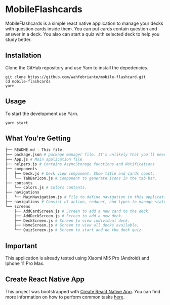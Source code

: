 # MobileFlashcards

MobileFlashcards is a simple react native application to manage your decks with question cards inside them. You can put cards contain question and answer in a deck. You also can start a quiz with selected deck to help you study better.

## Installation

Clone the GitHub repository and use Yarn to install the depedencies.

```
git clone https://github.com/wahfebrianto/mobile-flashcard.git
cd mobile-flashcards
yarn
```

## Usage

To start the development use Yarn.

```
yarn start
```

## What You're Getting

```bash
├── README.md - This file.
├── package.json # package manager file. It's unlikely that you'll need to modify this.
├── App.js # Main application file
├── helpers.js # Contains AsyncStorage functions and Notifications
├── components
│   ├── Deck.js # Deck view component. Show title and cards count.
│   └── TabBarIcon.js # Component to generate icons in the tab bar.
├── contants
│   └── Colors.js # Colors contants.
├── navigations
│   └── MainNavigation.js # File to define navigation in this application.
├── navigations # Consist of action, reducer, and types to manage state in this application.
└── screens
    ├── AddCardScreen.js # Screen to add a new card to the deck.
    ├── AddDeckScreen.js # Screen to add a new deck.
    ├── DeckScreen.js # Screen to view individual deck.
    ├── HomeScreen.js # Screen to view all decks available.
    └── QuizScreen.js # Screen to start and do the deck quiz.
```

## Important

This application is already tested using Xiaomi Mi5 Pro (Android) and Iphone 11 Pro Max.

## Create React Native App

This project was bootstrapped with [Create React Native App](https://github.com/react-community/create-react-native-app). You can find more information on how to perform common tasks [here](https://github.com/react-community/create-react-native-app/blob/master/README.md).
